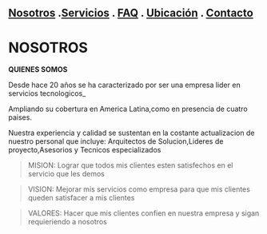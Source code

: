 ## [Nosotros](./nosotros.md) .[Servicios](./servicios.md) . [FAQ](FAQ.md) . [Ubicación](ubicacion.md) . [Contacto](./contacto.md)

# NOSOTROS

**QUIENES SOMOS**

Desde hace 20 años se ha caracterizado por ser una empresa lider en servicios tecnologicos_

Ampliando su cobertura en America Latina,como en presencia de cuatro paises.

Nuestra experiencia y calidad se sustentan en la costante actualizacion de nuestro personal que incluye: 
Arquitectos de Solucion,Lideres de proyecto,Asesorios y Tecnicos especializados

>MISION: Lograr que todos mis clientes esten satisfechos en el servicio que les demos

>VISION: Mejorar mis servicios como empresa para que mis clientes queden satisfacer a mis clientes

>VALORES: Hacer que mis clientes confien en nuestra empresa y sigan requieriendo a nosotros

